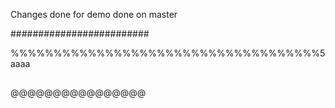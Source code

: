 Changes done for demo
done on master

#########################

%%%%%%%%%%%%%%%%%%%%%%%%%%%%%%%%%%%%5
aaaa
##
@@@@@@@@@@@@@@@@
